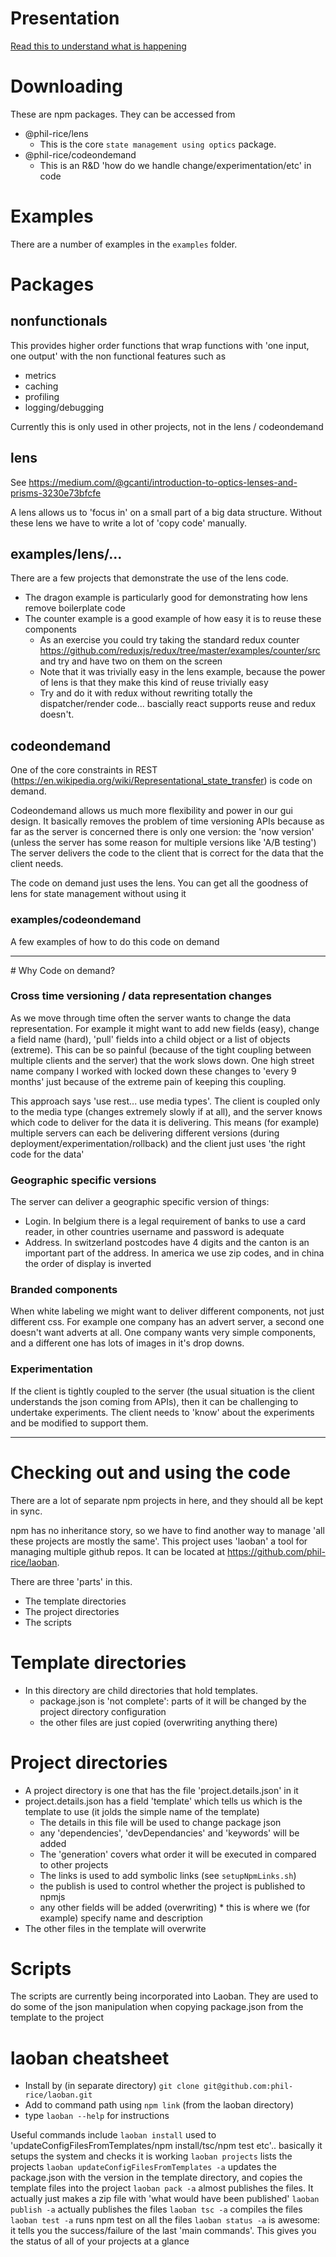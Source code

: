 # Presentation

[Read this to understand what is happening](https://docs.google.com/presentation/d/e/2PACX-1vRvIfvQHiMw10X9bAek_hK1eE6WDqP8V4X85fJ8gT4RaQU9mPh9yu9j0bRpLnfKEptqwpLqowGy43vK/pub?start=false&loop=false&delayms=3000)

# Downloading

These are npm packages. They can be accessed from
* @phil-rice/lens
     * This is the core `state management using optics` package. 
* @phil-rice/codeondemand
     * This is an R&D 'how do we handle change/experimentation/etc' in code

# Examples
There are a number of examples in the `examples` folder.

# Packages

## nonfunctionals
This provides higher order functions that wrap functions with 'one input, one output' with the
non functional features such as
* metrics
* caching
* profiling
* logging/debugging

Currently this is only used in other projects, not in the lens / codeondemand

## lens
See https://medium.com/@gcanti/introduction-to-optics-lenses-and-prisms-3230e73bfcfe

A lens allows us to 'focus in' on a small part of a big data structure. Without these lens we have
to write a lot of 'copy code' manually.

## examples/lens/...
There are a few projects that demonstrate the use of the lens code. 
* The dragon example is particularly good for demonstrating how lens remove boilerplate code
* The counter example is a good example of how easy it is to reuse these components
    * As an exercise you could try taking the standard redux counter https://github.com/reduxjs/redux/tree/master/examples/counter/src and try and have two on them on the screen
    * Note that it was trivially easy in the lens example, because the power of lens is that they make this kind of reuse trivially easy
    * Try and do it with redux without rewriting totally the dispatcher/render code... bascially react supports reuse and redux doesn't.

## codeondemand
One of the core constraints in REST (https://en.wikipedia.org/wiki/Representational_state_transfer) is code on demand.

Codeondemand allows us much more flexibility and power in our gui design. It basically removes the problem of 
time versioning APIs because as far as the server is concerned there is only one version: the 'now version' (unless the server has
some reason for multiple versions like 'A/B testing') The server delivers the code to the client that is correct for the
data that the client needs. 

The code on demand just uses the lens. You can get all the goodness of lens for state management without using it

### examples/codeondemand
A few examples of how to do this code on demand

<hr />
# Why Code on demand?

### Cross time versioning / data representation changes
As we move through time often the server wants to change the data representation. For example it might want to add new fields (easy), change 
a field name (hard), 'pull' fields into a child object or a list of objects (extreme). This can be so painful (because of the tight coupling between 
multiple clients and the server) that the work slows down. One high street name company I worked with locked down these changes to 'every 9 months'
just because of the extreme pain of keeping this coupling.

This approach says 'use rest... use media types'. The client is coupled only to the media type (changes extremely slowly if at all), and the server
knows which code to deliver for the data it is delivering. This means (for example) multiple servers can each be delivering different versions 
(during deployment/experimentation/rollback) and the client just uses 'the right code for the data'

### Geographic specific versions
The server can deliver a geographic specific version of things:
* Login. In belgium there is a legal requirement of banks to use a card reader, in other countries username and password is adequate
* Address. In switzerland postcodes have 4 digits and the canton is an important part of the address. In america we use zip codes, and in china the order of display is inverted

### Branded components
When white labeling we might want to deliver different components, not just different css. For example one company has an advert server, a second one
doesn't want adverts at all. One company wants very simple components, and a different one has lots of images in it's drop downs.

### Experimentation
If the client is tightly coupled to the server (the usual situation is the client understands the json coming from APIs),
then it can be challenging to undertake experiments. The client needs to 'know' about the experiments and be modified to support them.
<hr />

 # Checking out and using the code
There are a lot of separate npm projects in here, and they should all be kept in sync.

npm has no inheritance story, so we have to find another way to manage 'all these projects are mostly the same'. This project 
uses 'laoban' a tool for managing multiple github repos. It can be located at https://github.com/phil-rice/laoban.

There are three 'parts' in this. 
* The template directories
* The project directories
* The scripts 

# Template directories
* In this directory are child directories that hold templates.
    * package.json is 'not complete': parts of it will be changed by the project directory configuration
    * the other files are just copied (overwriting anything there)

# Project directories
* A project directory is one that has the file 'project.details.json' in it
* project.details.json has a field 'template' which tells us which is the template to use (it jolds the simple name of the template)
   * The details in this file will be used to change package json
   * any 'dependencies', 'devDependancies' and 'keywords' will be added
   * The 'generation' covers what order it will be executed in compared to other projects
   * The links is used to add symbolic links (see `setupNpmLinks.sh`)
   * the publish is used to control whether the project is published to npmjs
   * any other fields will be added (overwriting)
         * this is where we (for example) specify name and description
* The other files in the template will overwrite

# Scripts
The scripts are currently being incorporated into Laoban. They are used to do some of the json manipulation when copying package.json from the template to the project

# laoban cheatsheet

* Install by (in separate directory) `git clone git@github.com:phil-rice/laoban.git`
* Add to command path using `npm link` (from the laoban directory)
* type `laoban --help` for instructions

Useful commands include
`laoban install` used to 'updateConfigFilesFromTemplates/npm install/tsc/npm test etc'.. basically it setups the system and checks it is working
`laoban projects` lists the projects
`laoban updateConfigFilesFromTemplates -a` updates the package.json with the version in the template directory, and copies the template files into the project 
`laoban pack -a` almost publishes the files. It actually just makes a zip file with 'what would have been published' 
`laoban publish -a` actually publishes the files
`laoban tsc -a` compiles the files
`laoban test -a` runs npm test on all the files
`laoban status -a`  is awesome: it tells you the success/failure of the last 'main commands'. This gives you the status of all of your projects at a glance

